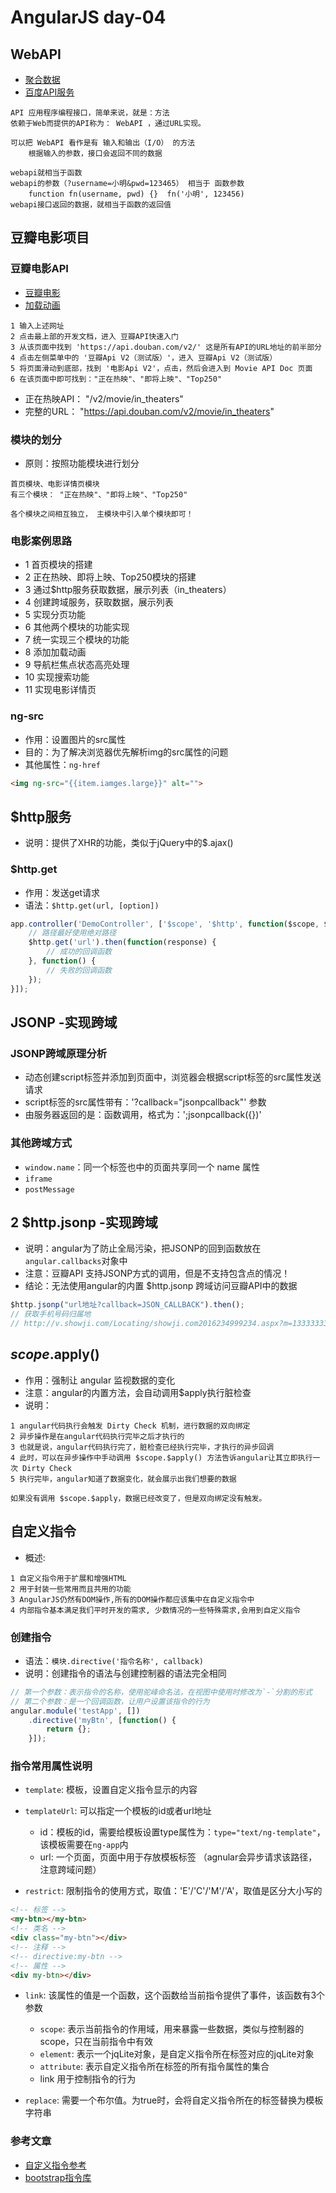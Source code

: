 # AngularJS day-04

## WebAPI
- [聚合数据](https://www.juhe.cn/)
- [百度API服务](http://apistore.baidu.com/)

```
API 应用程序编程接口，简单来说，就是：方法
依赖于Web而提供的API称为： WebAPI ，通过URL实现。

可以把 WebAPI 看作是有 输入和输出（I/O） 的方法
    根据输入的参数，接口会返回不同的数据

webapi就相当于函数
webapi的参数（?username=小明&pwd=123465） 相当于 函数参数
    function fn(username, pwd) {}  fn('小明', 123456)
webapi接口返回的数据，就相当于函数的返回值
```

## 豆瓣电影项目

### 豆瓣电影API
- [豆瓣电影](https://developers.douban.com/)
- [加载动画](http://tobiasahlin.com/spinkit/)

```
1 输入上述网址
2 点击最上部的开发文档，进入 豆瓣API快速入门
3 从该页面中找到 'https://api.douban.com/v2/' 这是所有API的URL地址的前半部分
4 点击左侧菜单中的 '豆瓣Api V2（测试版）'，进入 豆瓣Api V2（测试版）
5 将页面滑动到底部，找到 '电影Api V2'，点击，然后会进入到 Movie API Doc 页面
6 在该页面中即可找到："正在热映"、"即将上映"、"Top250"
```

- 正在热映API： "/v2/movie/in_theaters"
- 完整的URL： "https://api.douban.com/v2/movie/in_theaters"

### 模块的划分
- 原则：按照功能模块进行划分

```
首页模块、电影详情页模块
有三个模块： "正在热映"、"即将上映"、"Top250"

各个模块之间相互独立， 主模块中引入单个模块即可！
```

### 电影案例思路
- 1 首页模块的搭建
- 2 正在热映、即将上映、Top250模块的搭建
- 3 通过$http服务获取数据，展示列表（in_theaters）
- 4 创建跨域服务，获取数据，展示列表
- 5 实现分页功能
- 6 其他两个模块的功能实现
- 7 统一实现三个模块的功能
- 8 添加加载动画
- 9 导航栏焦点状态高亮处理
- 10 实现搜索功能
- 11 实现电影详情页

### ng-src
- 作用：设置图片的src属性
- 目的：为了解决浏览器优先解析img的src属性的问题
- 其他属性：`ng-href`

```html
<img ng-src="{{item.iamges.large}}" alt="">
```

## $http服务
- 说明：提供了XHR的功能，类似于jQuery中的$.ajax()

### $http.get
- 作用：发送get请求
- 语法：`$http.get(url, [option])`

```javascript
app.controller('DemoController', ['$scope', '$http', function($scope, $http) {
    // 路径最好使用绝对路径
    $http.get('url').then(function(response) {
        // 成功的回调函数
    }, function() {
        // 失败的回调函数
    });
}]);
```

## JSONP -实现跨域

### JSONP跨域原理分析
- 动态创建script标签并添加到页面中，浏览器会根据script标签的src属性发送请求
- script标签的src属性带有：'?callback="jsonpcallback"' 参数
- 由服务器返回的是：函数调用，格式为：';jsonpcallback({})'

### 其他跨域方式
- `window.name`：同一个标签也中的页面共享同一个 name 属性
- `iframe`
- `postMessage`


## 2 $http.jsonp -实现跨域
- 说明：angular为了防止全局污染，把JSONP的回到函数放在`angular.callbacks`对象中
- 注意：豆瓣API 支持JSONP方式的调用，但是不支持包含点的情况！
- 结论：无法使用angular的内置 $http.jsonp 跨域访问豆瓣API中的数据

```javascript
$http.jsonp("url地址?callback=JSON_CALLBACK").then();
// 获取手机号码归属地
// http://v.showji.com/Locating/showji.com2016234999234.aspx?m=13333333333&output=json&callback=JSON_CALLBACK&timestamp=' + (new Date()-0)
```

## $scope.$apply()
- 作用：强制让 angular 监视数据的变化
- 注意：angular的内置方法，会自动调用$apply执行脏检查
- 说明：

```
1 angular代码执行会触发 Dirty Check 机制，进行数据的双向绑定
2 异步操作是在angular代码执行完毕之后才执行的
3 也就是说，angular代码执行完了，脏检查已经执行完毕，才执行的异步回调
4 此时，可以在异步操作中手动调用 $scope.$apply() 方法告诉angular让其立即执行一次 Dirty Check
5 执行完毕，angular知道了数据变化，就会展示出我们想要的数据

如果没有调用 $scope.$apply，数据已经改变了，但是双向绑定没有触发。
```


## 自定义指令
- 概述:

```
1 自定义指令用于扩展和增强HTML
2 用于封装一些常用而且共用的功能
3 AngularJS仍然有DOM操作,所有的DOM操作都应该集中在自定义指令中
4 内部指令基本满足我们平时开发的需求, 少数情况的一些特殊需求,会用到自定义指令
```

### 创建指令
- 语法：`模块.directive('指令名称', callback)`
- 说明：创建指令的语法与创建控制器的语法完全相同

```js
// 第一个参数：表示指令的名称，使用驼峰命名法，在视图中使用时修改为`-`分割的形式
// 第二个参数：是一个回调函数，让用户设置该指令的行为
angular.module('testApp', [])
    .directive('myBtn', [function() {
        return {};
    }]);
```

### 指令常用属性说明
- `template`: 模板，设置自定义指令显示的内容
- `templateUrl`: 可以指定一个模板的id或者url地址
    + id：模板的id，需要给模板设置type属性为：`type="text/ng-template"`，该模板需要在`ng-app`内
    + url: 一个页面，页面中用于存放模板标签 （agnular会异步请求该路径，注意跨域问题）

- `restrict`: 限制指令的使用方式，取值：'E'/'C'/'M'/'A'，取值是区分大小写的

```html
<!-- 标签 -->
<my-btn></my-btn>
<!-- 类名 -->
<div class="my-btn"></div>
<!-- 注释 -->
<!-- directive:my-btn -->
<!-- 属性 -->
<div my-btn></div>
```

- `link`: 该属性的值是一个函数，这个函数给当前指令提供了事件，该函数有3个参数
    + `scope`: 表示当前指令的作用域，用来暴露一些数据，类似与控制器的scope，只在当前指令中有效
    + `element`: 表示一个jqLite对象，是自定义指令所在标签对应的jqLite对象
    + `attribute`: 表示自定义指令所在标签的所有指令属性的集合
    + link 用于控制指令的行为

- `replace`: 需要一个布尔值。为true时，会将自定义指令所在的标签替换为模板字符串


### 参考文章
- [自定义指令参考](http://www.cnblogs.com/powertoolsteam/p/angularjs-custom-directive.html)
- [bootstrap指令库](http://angular-ui.github.io/bootstrap/)











